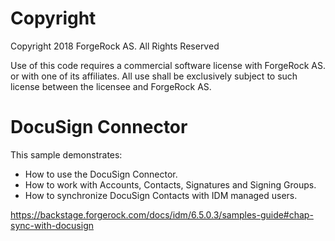 Copyright
=============
Copyright 2018 ForgeRock AS. All Rights Reserved

Use of this code requires a commercial software license with ForgeRock AS.
or with one of its affiliates. All use shall be exclusively subject
to such license between the licensee and ForgeRock AS.

DocuSign Connector
=============================

This sample demonstrates:
 * How to use the DocuSign Connector.
 * How to work with Accounts, Contacts, Signatures and Signing Groups.
 * How to synchronize DocuSign Contacts with IDM managed users.
  
https://backstage.forgerock.com/docs/idm/6.5.0.3/samples-guide#chap-sync-with-docusign